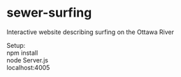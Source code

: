 # sewer-surfing
Interactive website describing surfing on the Ottawa River

Setup: <br/>
npm install <br/>
node Server.js <br/>
localhost:4005 <br/>
